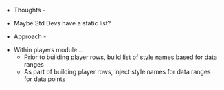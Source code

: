 - Thoughts -
* Maybe Std Devs have a static list?


- Approach -
* Within players module...
    * Prior to building player rows, build list of style names based for data ranges
    * As part of building player rows, inject style names for data ranges for data points
